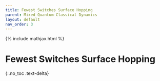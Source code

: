 ```yaml
---
title: Fewest Switches Surface Hopping
parent: Mixed Quantum-Classical Dynamics
layout: default
nav_order: 3
---
```

{% include mathjax.html %}

# Fewest Switches Surface Hopping<!--\label{sec:fewest_switches}-->

{:.no_toc .text-delta}
